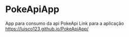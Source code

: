 # PokeApiApp
App para consumo da api PokeApi
Link para a aplicação
https://luisco123.github.io/PokeApiApp/
